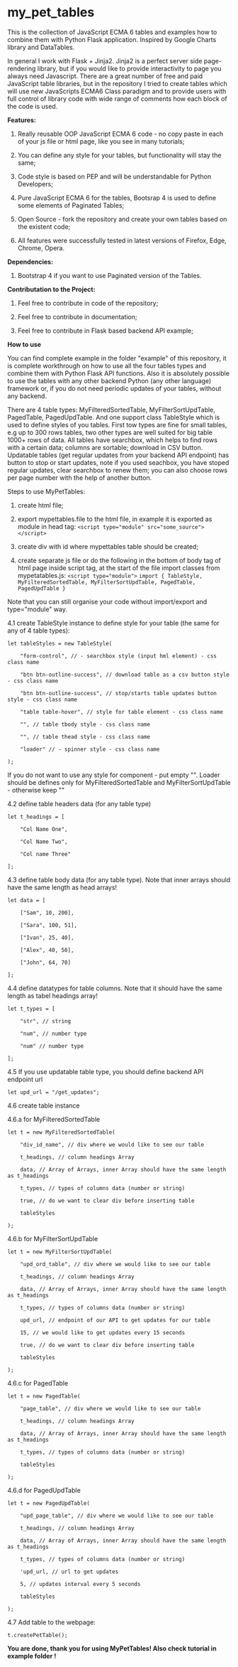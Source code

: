 # my_pet_tables
This is the collection of JavaScript ECMA 6 tables and examples how to combine them with Python Flask application.
Inspired by Google Charts library and DataTables.

In general I work with Flask + Jinja2. Jinja2 is a perfect server side page-rendering library, but if you would like to
provide interactivity to page you always need Javascript. There are a great number of free and paid JavaScript
table libraries, but in the repository I tried to create tables which will use new JavaScripts ECMA6 Class paradigm
and to provide users with full control of library code with wide range of comments how each block of the code is used. 

**Features:**

1. Really reusable OOP JavaScript ECMA 6 code - no copy paste in each of your js file or html page,
like you see in many tutorials;

2. You can define any style for your tables, but functionality will stay the same;

3. Code style is based on PEP and will be understandable for Python Developers;

4. Pure JavaScript ECMA 6 for the tables, Bootsrap 4 is used to define some elements of Paginated Tables;

5. Open Source - fork the repository and create your own tables based on the existent code;

6. All features were successfully tested in latest versions of Firefox, Edge, Chrome, Opera.

**Dependencies:**

1. Bootstrap 4 if you want to use Paginated version of the Tables.

**Contributation to the Project:**

1. Feel free to contribute in code of the repository;

2. Feel free to contribute in documentation;

3. Feel free to contribute in Flask based backend API example;

**How to use**

You can find complete example in the folder "example" of this repository, it is complete workthrough on how to use
all the four tables types and combine them  with Python Flask API functions.
Also it is absolutely possible to use the tables with any other backend Python (any other language) framework
or, if you do not need periodic updates of your tables, without any backend.

There are 4 table types: MyFilteredSortedTable, MyFilterSortUpdTable, PagedTable, PagedUpdTable. And one support
class TableStyle which is used to define styles of you tables. First tow types are fine for small tables, e.g up to 
300 rows tables, two other types are well suited for big table 1000+ rows of data. All tables have searchbox, which
helps to find rows with a certain data; columns are sortable; download in CSV button. Updatable tables (get regular
updates from your backend API endpoint) has button to stop or start updates, note if you used seachbox,
you have stoped regular updates, clear searchbox to renew them; you can also choose rows per page number with the help
of another button.

Steps to use MyPetTables:

1. create html file;

2. export mypettables.file to the html file, in example it is exported as module in head tag:
`<script type="module" src="some_source"></script>`

3. create div with id where mypettables table should be created;

4. create separate js file or do the following in the bottom of body tag of html page inside script tag, at the start of
the file import classes from mypetatables.js:
`<script type="module">`
`import { TableStyle, MyFilteredSortedTable, MyFilterSortUpdTable, PagedTable, PagedUpdTable }`

Note that you can still organise your code without import/export and type="module" way.


4.1 create TableStyle instance to define style for your table (the same for any of 4 table types):

    let tableStyles = new TableStyle(

        "form-control", // - searchbox style (input hml element) - css class name
    
        "btn btn-outline-success", // download table as a csv button style - css class name
    
        "btn btn-outline-success", // stop/starts table updates button style - css class name
    
        "table table-hover", // style for table element - css class name
    
        "", // table tbody style - css class name
    
        "", // table thead style - css class name
    
        "loader" // - spinner style - css class name
   
    );


If you do not want to use any style for component - put empty "".
Loader should be defines only for  MyFilteredSortedTable and MyFilterSortUpdTable - otherwise keep ""

4.2 define table headers data (for any table type)


    let t_headings = [

        "Col Name One",
    
        "Col Name Two",
    
        "Col name Three"
    
    ];


4.3  define table body data (for any table type). Note that inner arrays should have the same length as head arrays!


    let data = [

        ["Sam", 10, 200],
    
        ["Sara", 100, 51],
    
        ["Ivan", 25, 40],
    
        ["Alex", 40, 50],
    
        ["John", 64, 70]
    
    ];


4.4 define datatypes for table columns. Note that it should have the same length as tabel headings array!


    let t_types = [

        "str", // string
     
        "num", // number type
    
        "num" // number type
    
    ];


4.5 If you use updatable table type, you should define backend API endpoint url

    let upd_url = "/get_updates";


4.6 create table instance

4.6.a for MyFilteredSortedTable

    let t = new MyFilteredSortedTable(
    
        "div_id_name", // div where we would like to see our table
        
        t_headings, // column headings Array
        
        data, // Array of Arrays, inner Array should have the same length as t_headings
        
        t_types, // types of columns data (number or string)
        
        true, // do we want to clear div before inserting table
        
        tableStyles
        
    );
    
4.6.b for MyFilterSortUpdTable

    let t = new MyFilterSortUpdTable(
    
        "upd_ord_table", // div where we would like to see our table
        
        t_headings, // column headings Array
        
        data, // Array of Arrays, inner Array should have the same length as t_headings
        
        t_types, // types of columns data (number or string)
        
        upd_url, // endpoint of our API to get updates for our table
        
        15, // we would like to get updates every 15 seconds
        
        true, // do we want to clear div before inserting table
        
        tableStyles
        
    );
    
4.6.c for PagedTable

    let t = new PagedTable(
        
        "page_table", // div where we would like to see our table
        
        t_headings, // column headings Array
        
        data, // Array of Arrays, inner Array should have the same length as t_headings
        
        t_types, // types of columns data (number or string)
        
        tableStyles
    
    );
    
4.6.d for PagedUpdTable

    let t = new PagedUpdTable(
        
        "upd_page_table", // div where we would like to see our table
        
        t_headings, // column headings Array
        
        data, // Array of Arrays, inner Array should have the same length as t_headings
        
        t_types, // types of columns data (number or string)
        
        'upd_url, // url to get updates
        
        5, // updates interval every 5 seconds
        
        tableStyles
    
    );
                
                
4.7 Add table to the webpage:

    t.createPetTable();


**You are done, thank you for using MyPetTables! Also check tutorial in example folder !**